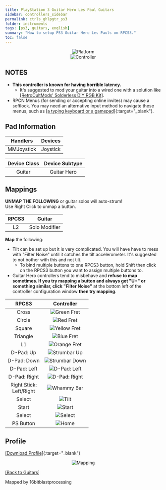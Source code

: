 ```yaml
---
title: PlayStation 3 Guitar Hero Les Paul Guitars
sidebar: controllers_sidebar
permalink: ctrls_ghlpgtr_ps3
folder: instruments
tags: [ps3, guitars, english]
summary: "How to setup PS3 Guitar Hero Les Pauls on RPCS3."
toc: false
---
```


<div align="center"> <img src="https://rb3pc.milohax.org/images/instruments/plat/ps3.png" alt="Platform" title="Platform"></div>

<div align="center"> <img src="https://rb3pc.milohax.org/images/instruments/cont/ghlpcontroller.png" alt="Controller" title="Controller"></div>

## NOTES

* **This controller is known for having horrible latency.**
	* It's suggested to mod your guitar into a wired one with a solution like [[RetroCultMods' Solderless DIY RGB Kit]](https://www.etsy.com/listing/1505287559/solderless-diy-rgb-kit-for-guitar-hero).
* RPCN Menus (for sending or accepting online invites) may cause a softlock. You may need an alternative input method to navigate these menus, such as [[a typing keyboard or a gamepad]](https://rb3pc.milohax.org/ctrls_pads){:target="_blank"}.

## Pad Information

| Handlers | Devices |
|:------------------:|:---------------------:|
| MMJoystick | Joystick |

| Device Class | Device Subtype |
|:------------------:|:---------------------:|
| Guitar | Guitar Hero |

## Mappings

**UNMAP THE FOLLOWING** or guitar solos will auto-strum!  
Use Right Click to unmap a button.

| **RPCS3** | **Guitar** |
|:--------:|:-----------:|
| L2 | Solo Modifier |

**Map** the following:

* Tilt can be set up but it is very complicated. You will have have to mess with "Filter Noise" until it catches the tilt accelerometer. It's suggested to not bother with this and not tilt.
	* To bind multiple buttons to one RPCS3 button, hold Shift then click on the RPCS3 button you want to assign multiple buttons to.
* Guitar Hero controllers tend to misbehave and **refuse to map sometimes. If you try mapping a button and always get "U+" or something similar, click "Filter Noise"** at the bottom left of the controller configuration window **then try mapping**.

| **RPCS3**          | **Controller** |
|:------------------:|:---------------------:|
| Cross | ![Green Fret](https://rb3pc.milohax.org/images/btns/gtrs/gf.png "Green Fret") |
| Circle | ![Red Fret](https://rb3pc.milohax.org/images/btns/gtrs/rf.png "Red Fret") |
| Square | ![Yellow Fret](https://rb3pc.milohax.org/images/btns/gtrs/yf.png "Yellow Fret") |
| Triangle | ![Blue Fret](https://rb3pc.milohax.org/images/btns/gtrs/bf.png "Blue Fret") |
| L1 | ![Orange Fret](https://rb3pc.milohax.org/images/btns/gtrs/of.png "Orange Fret") |
| D-Pad: Up | ![Strumbar Up](https://rb3pc.milohax.org/images/btns/gtrs/sbu.png "Strumbar Up") |
| D-Pad: Down | ![Strumbar Down](https://rb3pc.milohax.org/images/btns/gtrs/sbd.png "Strumbar Down") |
| D-Pad: Left | ![D-Pad: Left](https://rb3pc.milohax.org/images/btns/gtrs/dpl.png "D-Pad: Left") |
| D-Pad: Right | ![D-Pad: Right](https://rb3pc.milohax.org/images/btns/gtrs/dpr.png "D-Pad: Right") |
| Right Stick: <br/> Left/Right | ![Whammy Bar](https://rb3pc.milohax.org/images/btns/gtrs/wb.png "Whammy Bar") |
| Select | ![Tilt](https://rb3pc.milohax.org/images/btns/gtrs/ts.png "Tilt Vertical") |
| Start | ![Start](https://rb3pc.milohax.org/images/btns/ctrls/ps3/sta.png "Start") |
| Select | ![Select](https://rb3pc.milohax.org/images/btns/ctrls/ps3/sel.png "Select") |
| PS Button | ![Home](https://rb3pc.milohax.org/images/btns/ctrls/ps3/home.png "Home") |

## Profile

[[Download Profile]](https://github.com/carlmylo/docu-rpcs3/raw/gh-pages/downloads/instrument-repo/PS3%20Guitar%20Hero%20Guitar.7z){:target="_blank"}

<div align="center"> <img src="https://rb3pc.milohax.org/images/instruments/maps/gtrps3ghmapping.png" alt="Mapping" title="Mapping"></div>

[[Back to Guitars]](https://rb3pc.milohax.org/ctrls_guitar)

Mapped by 16bitblastprocessing